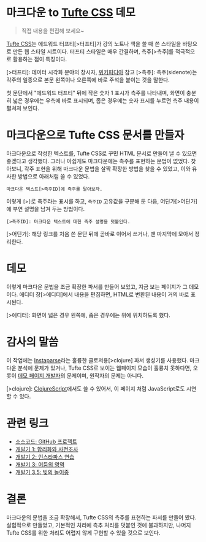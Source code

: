 # 마크다운 to [Tufte CSS][] 데모

> 직접 내용을 편집해 보세요~

[Tufte CSS][]는 에드워드 터프티[>터프티]가 강의 노트나 책을 쓸 때 쓴 스타일을 바탕으로 만든 웹 스타일 시트이다. 터프티 스타일은 매우 간결하며, 측주[>측주]를 적극적으로 활용하는 점이 특징이다.

[>터프티]: 데이터 시각화 분야의 창시자, [위키피디아](https://en.wikipedia.org/wiki/Edward_Tufte) 참고
[>측주]: 측주(sidenote)는 각주의 일종으로 본문 왼쪽이나 오른쪽에 바로 주석을 붙이는 것을 말한다.

첫 문단에서 "에드워드 터프티" 뒤에 작은 숫자 1 표시가 측주를 나타내며, 화면이 충분히 넓은 경우에는 우측에 바로 표시되며, 좁은 경우에는 숫자 표시를 누르면 측주 내용이 펼쳐져 보인다.

# 마크다운으로 Tufte CSS 문서를 만들자

마크다운으로 작성한 텍스트를, Tufte CSS로 꾸민 HTML 문서로 만들어 낼 수 있으면 좋겠다고 생각했다. 그러나 아쉽게도 마크다운에는 측주를 표현하는 문법이 없었다. 찾아보니, 각주 표현을 위해 마크다운 문법을 살짝 확장한 방법을 찾을 수 있었고, 이와 유사한 방법으로 아래처럼 쓸 수 있었다.

    마크다운 텍스트[>측주ID]에 측주를 달아보자.

이렇게 `[>]`로 측주라는 표시를 하고, `측주ID` 고유값을 구분해 둔 다음, 어딘가[>어딘가]에 부연 설명을 남겨 두는 방법이다.

    [>측주ID]: 마크다운 텍스트에 대한 측주 설명을 덧붙인다.

[>어딘가]: 해당 링크를 처음 쓴 문단 뒤에 곧바로 이어서 쓰거나, 맨 마지막에 모아서 정리한다.

# 데모

이렇게 마크다운 문법을 조금 확장한 파서를 만들어 보았고, 지금 보는 페이지가 그 데모이다. 에디터 창[>에디터]에서 내용을 편집하면, HTML로 변환된 내용이 거의 바로 표시된다.

[>에디터]: 화면이 넓은 경우 왼쪽에, 좁은 경우에는 위에 위치하도록 했다.

# 감사의 말씀

이 작업에는 [Instaparse][]라는 훌륭한 클로저용[>clojure] 파서 생성기를 사용했다. 마크다운 분석에 문제가 있거나, Tufte CSS로 보이는 웹페이지 모습이 훌륭치 못하다면, 오롯이 [데모 페이지 개발자](https://medium.com/@hatemogi)의 문제이며, 원작자의 문제는 아니다.

[>clojure]: [ClojureScript](https://github.com/clojure/clojurescript)에서도 쓸 수 있어서, 이 페이지 처럼 JavaScript로도 시연할 수 있다.

# 관련 링크

* [소스코드: GitHub 프로젝트](http://github.com/hatemogi/tufdown/)
* [개발기 1: 합리화와 사전조사](https://medium.com/happyprogrammer-in-jeju/마크다운-파서-만들기-1-합리화와-사전조사-932a269b7233)
* [개발기 2: 인스타파스 연습](https://medium.com/happyprogrammer-in-jeju/마크다운-파서-만들기-2-인스타파서-연습-12b2291a9f8b)
* [개발기 3: 어둠의 영역](https://medium.com/happyprogrammer-in-jeju/마크다운-파서-만들기-3-어둠의-영역-be10d140e6b9)
* [개발기 3.5: 빛의 놀이중](https://medium.com/happyprogrammer-in-jeju/마크다운-파서-만들기-3-5-빛의-놀이-중-8e5c5c20f7e3)

# 결론

마크다운의 문법을 조금 확장해서, Tufte CSS의 측주를 표현하는 파서를 만들어 봤다. 실험적으로 만들었고, 기본적인 처리에 측추 처리를 덧붙인 것에 불과하지만, 나머지 Tufte CSS를 위한 처리도 어렵지 않게 구현할 수 있을 것으로 보인다.

[Instaparse]: https://github.com/Engelberg/instaparse
[Tufte CSS]: https://edwardtufte.github.io/tufte-css/
